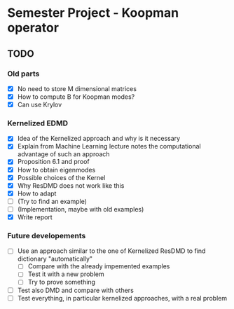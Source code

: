# Semester Project - Koopman operator

## **TODO**
### Old parts
- [x] No need to store M dimensional matrices
- [x] How to compute B for Koopman modes?
- [x] Can use Krylov

### Kernelized EDMD
- [x] Idea of the Kernelized approach and why is it necessary
- [x] Explain from Machine Learning lecture notes the computational advantage of such an approach
- [x] Proposition 6.1 and proof 
- [x] How to obtain eigenmodes
- [x] Possible choices of the Kernel
- [x] Why ResDMD does not work like this
- [x] How to adapt
- [ ] (Try to find an example)
- [ ] (Implementation, maybe with old examples)
- [x] Write report

### Future developements
- [ ] Use an approach similar to the one of Kernelized ResDMD to find dictionary "automatically"
  - [ ] Compare with the already impemented examples
  - [ ] Test it with a new problem
  - [ ] Try to prove something
- [ ] Test also DMD and compare with others
- [ ] Test everything, in particular kernelized approaches, with a real problem